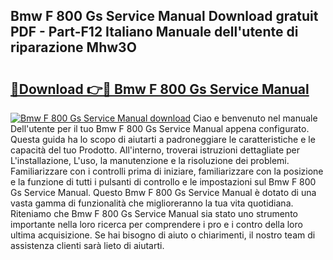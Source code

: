 ## Bmw F 800 Gs Service Manual Download gratuit PDF - Part-F12 Italiano Manuale dell'utente di riparazione Mhw3O

# <h2><a href="http://dfdadkf.blite.top/?on=Bmw+F+800+Gs+Service+Manual">🔗Download 👉🔴 Bmw F 800 Gs Service Manual</a></h2>

[![Bmw F 800 Gs Service Manual download](https://i.imgur.com/lujVjoI.png)](http://dfdadkf.blite.top/?on=Bmw+F+800+Gs+Service+Manual)
Ciao e benvenuto nel manuale Dell'utente per il tuo Bmw F 800 Gs Service Manual appena configurato. Questa guida ha lo scopo di aiutarti a padroneggiare le caratteristiche e le capacità del tuo Prodotto. All'interno, troverai istruzioni dettagliate per L'installazione, L'uso, la manutenzione e la risoluzione dei problemi. Familiarizzare con i controlli prima di iniziare, familiarizzare con la posizione e la funzione di tutti i pulsanti di controllo e le impostazioni sul Bmw F 800 Gs Service Manual. Questo Bmw F 800 Gs Service Manual è dotato di una vasta gamma di funzionalità che miglioreranno la tua vita quotidiana. Riteniamo che Bmw F 800 Gs Service Manual sia stato uno strumento importante nella loro ricerca per comprendere i pro e i contro della loro ultima acquisizione. Se hai bisogno di aiuto o chiarimenti, il nostro team di assistenza clienti sarà lieto di aiutarti.
